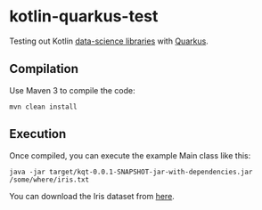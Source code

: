 # kotlin-quarkus-test
Testing out Kotlin [data-science libraries](https://kotlinlang.org/docs/reference/data-science-overview.html) 
with [Quarkus](https://quarkus.io/).

## Compilation

Use Maven 3 to compile the code:

```
mvn clean install
```

## Execution

Once compiled, you can execute the example Main class like this:

```
java -jar target/kqt-0.0.1-SNAPSHOT-jar-with-dependencies.jar /some/where/iris.txt
```

You can download the Iris dataset from 
[here](https://raw.githubusercontent.com/holgerbrandl/krangl/master/src/main/resources/krangl/data/iris.txt).

